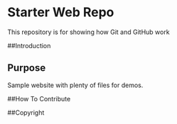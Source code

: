# Starter Web Repo

This repository is for showing how Git and GitHub work

##Introduction 

## Purpose

Sample website with plenty of files for demos.



##How To Contribute


##Copyright

